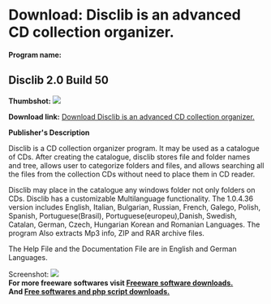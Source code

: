 # Download: Disclib is an advanced CD collection organizer.

**Program name:**

## Disclib 2.0 Build 50

  
**Thumbshot:** ![](http://www.freewarefiles.com/screenshot/disclib_md.gif)   
  
**Download link:** [Download Disclib is an advanced CD collection organizer.](http://freesoftwares.boysofts.com/Disclib-Build_program_5585.html)  
  


**Publisher's Description**  
  


Disclib is a CD collection organizer program. It may be used as a catalogue of CDs. After creating the catalogue, disclib stores file and folder names and tree, allows user to categorize folders and files, and allows searching all the files from the collection CDs without need to place them in CD reader. 

Disclib may place in the catalogue any windows folder not only folders on CDs. Disclib has a customizable Multilanguage functionality. The 1.0.4.36 version includes English, Italian, Bulgarian, Russian, French, Galego, Polish, Spanish, Portuguese(Brasil), Portuguese(europeu),Danish, Swedish, Catalan, German, Czech, Hungarian Korean and Romanian Languages. The program Also extracts Mp3 info, ZIP and RAR archive files.

The Help File and the Documentation File are in English and German Languages. 

  
  
Screenshot: ![](http://www.freewarefiles.com/screenshot/disclib.gif)   
**For more freeware softwares visit [Freeware software downloads.](http://freesoftwares.boysofts.com/)**   
**And [Free softwares and php script downloads.](http://www.boysofts.com/)**
